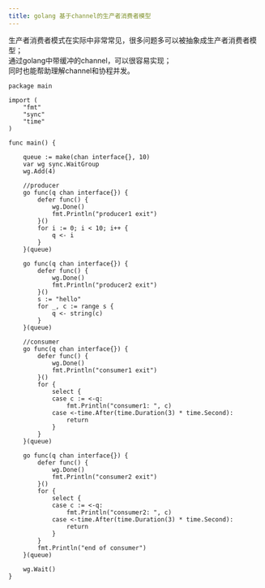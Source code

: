 ```yaml
---
title: golang 基于channel的生产者消费者模型
---
```


生产者消费者模式在实际中非常常见，很多问题多可以被抽象成生产者消费者模型；  
通过golang中带缓冲的channel，可以很容易实现；  
同时也能帮助理解channel和协程并发。   


    package main
    
    import (
    	"fmt"
    	"sync"
    	"time"
    )
    
    func main() {
    
    	queue := make(chan interface{}, 10)
    	var wg sync.WaitGroup
    	wg.Add(4)
    
    	//producer
    	go func(q chan interface{}) {
    		defer func() {
    			wg.Done()
    			fmt.Println("producer1 exit")
    		}()
    		for i := 0; i < 10; i++ {
    			q <- i
    		}
    	}(queue)
    
    	go func(q chan interface{}) {
    		defer func() {
    			wg.Done()
    			fmt.Println("producer2 exit")
    		}()
    		s := "hello"
    		for _, c := range s {
    			q <- string(c)
    		}
    	}(queue)
    
    	//consumer
    	go func(q chan interface{}) {
    		defer func() {
    			wg.Done()
    			fmt.Println("consumer1 exit")
    		}()
    		for {
    			select {
    			case c := <-q:
    				fmt.Println("consumer1: ", c)
    			case <-time.After(time.Duration(3) * time.Second):
    				return
    			}
    		}
    	}(queue)
    
    	go func(q chan interface{}) {
    		defer func() {
    			wg.Done()
    			fmt.Println("consumer2 exit")
    		}()
    		for {
    			select {
    			case c := <-q:
    				fmt.Println("consumer2: ", c)
    			case <-time.After(time.Duration(3) * time.Second):
    				return
    			}
    		}
    		fmt.Println("end of consumer")
    	}(queue)
    
    	wg.Wait()
    }
